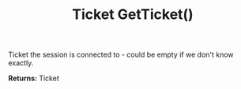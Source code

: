 ﻿---
uid: crmscript_ref_NSChatSessionEntity_GetTicket
title: Ticket GetTicket()
intellisense: NSChatSessionEntity.GetTicket
keywords: NSChatSessionEntity, GetTicket
so.topic: reference
---

Ticket the session is connected to - could be empty if we don't know exactly.

**Returns:** Ticket



